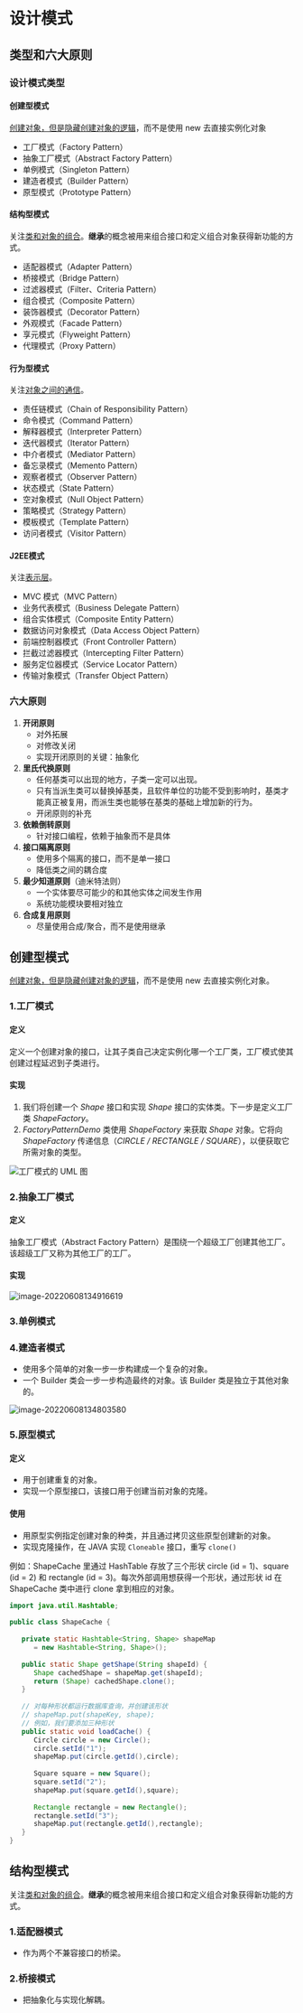 # 设计模式

## 类型和六大原则

### 设计模式类型

#### 创建型模式

<u>创建对象，但是隐藏创建对象的逻辑</u>，而不是使用 new 去直接实例化对象

- 工厂模式（Factory Pattern）
- 抽象工厂模式（Abstract Factory Pattern）
- 单例模式（Singleton Pattern）
- 建造者模式（Builder Pattern）
- 原型模式（Prototype Pattern）

#### 结构型模式

关注<u>类和对象的组合</u>。**继承**的概念被用来组合接口和定义组合对象获得新功能的方式。

- 适配器模式（Adapter Pattern）
- 桥接模式（Bridge Pattern）
- 过滤器模式（Filter、Criteria Pattern）
- 组合模式（Composite Pattern）
- 装饰器模式（Decorator Pattern）
- 外观模式（Facade Pattern）
- 享元模式（Flyweight Pattern）
- 代理模式（Proxy Pattern）

#### 行为型模式

关注<u>对象之间的通信</u>。

- 责任链模式（Chain of Responsibility Pattern）
- 命令模式（Command Pattern）
- 解释器模式（Interpreter Pattern）
- 迭代器模式（Iterator Pattern）
- 中介者模式（Mediator Pattern）
- 备忘录模式（Memento Pattern）
- 观察者模式（Observer Pattern）
- 状态模式（State Pattern）
- 空对象模式（Null Object Pattern）
- 策略模式（Strategy Pattern）
- 模板模式（Template Pattern）
- 访问者模式（Visitor Pattern）

#### J2EE模式

关注<u>表示层</u>。

- MVC 模式（MVC Pattern）
- 业务代表模式（Business Delegate Pattern）
- 组合实体模式（Composite Entity Pattern）
- 数据访问对象模式（Data Access Object Pattern）
- 前端控制器模式（Front Controller Pattern）
- 拦截过滤器模式（Intercepting Filter Pattern）
- 服务定位器模式（Service Locator Pattern）
- 传输对象模式（Transfer Object Pattern）



### 六大原则

1. **开闭原则**
   - 对外拓展
   - 对修改关闭
   - 实现开闭原则的关键：抽象化
2. **里氏代换原则**
   - 任何基类可以出现的地方，子类一定可以出现。
   - 只有当派生类可以替换掉基类，且软件单位的功能不受到影响时，基类才能真正被复用，而派生类也能够在基类的基础上增加新的行为。
   - 开闭原则的补充
3. **依赖倒转原则**
   - 针对接口编程，依赖于抽象而不是具体
4. **接口隔离原则**
   - 使用多个隔离的接口，而不是单一接口
   - 降低类之间的耦合度
5. **最少知道原则**（迪米特法则）
   - 一个实体要尽可能少的和其他实体之间发生作用
   - 系统功能模块要相对独立
6. **合成复用原则**
   - 尽量使用合成/聚合，而不是使用继承



## 创建型模式

<u>创建对象，但是隐藏创建对象的逻辑</u>，而不是使用 new 去直接实例化对象。

### 1.工厂模式

#### 定义

定义一个创建对象的接口，让其子类自己决定实例化哪一个工厂类，工厂模式使其创建过程延迟到子类进行。

#### 实现

1. 我们将创建一个 *Shape* 接口和实现 *Shape* 接口的实体类。下一步是定义工厂类 *ShapeFactory*。
2. *FactoryPatternDemo* 类使用 *ShapeFactory* 来获取 *Shape* 对象。它将向 *ShapeFactory* 传递信息（*CIRCLE / RECTANGLE / SQUARE*），以便获取它所需对象的类型。

![工厂模式的 UML 图](https://www.runoob.com/wp-content/uploads/2014/08/AB6B814A-0B09-4863-93D6-1E22D6B07FF8.jpg)



### 2.抽象工厂模式

#### 定义

抽象工厂模式（Abstract Factory Pattern）是围绕一个超级工厂创建其他工厂。该超级工厂又称为其他工厂的工厂。

#### 实现

![image-20220608134916619](https://finn-typora.oss-cn-shanghai.aliyuncs.com/pic/202206081349682.png)



### 3.单例模式



### 4.建造者模式

- 使用多个简单的对象一步一步构建成一个复杂的对象。
- 一个 Builder 类会一步一步构造最终的对象。该 Builder 类是独立于其他对象的。

![image-20220608134803580](https://finn-typora.oss-cn-shanghai.aliyuncs.com/pic/202206081348695.png)





### 5.原型模式

#### 定义

- 用于创建重复的对象。
- 实现一个原型接口，该接口用于创建当前对象的克隆。

#### 使用

- 用原型实例指定创建对象的种类，并且通过拷贝这些原型创建新的对象。
- 实现克隆操作，在 JAVA 实现 `Cloneable` 接口，重写 `clone()`



例如：ShapeCache 里通过 HashTable 存放了三个形状 circle (id = 1)、square (id = 2) 和 rectangle (id = 3)。每次外部调用想获得一个形状，通过形状 id 在 ShapeCache 类中进行 clone 拿到相应的对象。

```java
import java.util.Hashtable;
 
public class ShapeCache {
    
   private static Hashtable<String, Shape> shapeMap 
      = new Hashtable<String, Shape>();
 
   public static Shape getShape(String shapeId) {
      Shape cachedShape = shapeMap.get(shapeId);
      return (Shape) cachedShape.clone();
   }
 
   // 对每种形状都运行数据库查询，并创建该形状
   // shapeMap.put(shapeKey, shape);
   // 例如，我们要添加三种形状
   public static void loadCache() {
      Circle circle = new Circle();
      circle.setId("1");
      shapeMap.put(circle.getId(),circle);
 
      Square square = new Square();
      square.setId("2");
      shapeMap.put(square.getId(),square);
 
      Rectangle rectangle = new Rectangle();
      rectangle.setId("3");
      shapeMap.put(rectangle.getId(),rectangle);
   }
}
```



## 结构型模式

关注<u>类和对象的组合</u>。**继承**的概念被用来组合接口和定义组合对象获得新功能的方式。

### 1.适配器模式

- 作为两个不兼容接口的桥梁。



### 2.桥接模式

- 把抽象化与实现化解耦。
